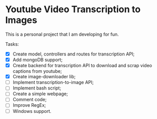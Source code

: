 # Youtube Video Transcription to Images 

This is a personal project that I am developing for fun.

Tasks:
- [x] Create model, controllers and routes for transcription API;
- [x] Add mongoDB support;
- [x] Create backend for transcription API to download and scrap video captions from youtube;
- [x] Create image-downloader lib;
- [ ] Implement transcription-to-image API;
- [ ] Implement bash script;
- [ ] Create a simple webpage;
- [ ] Comment code;
- [ ] Improve RegEx;
- [ ] Windows support.
